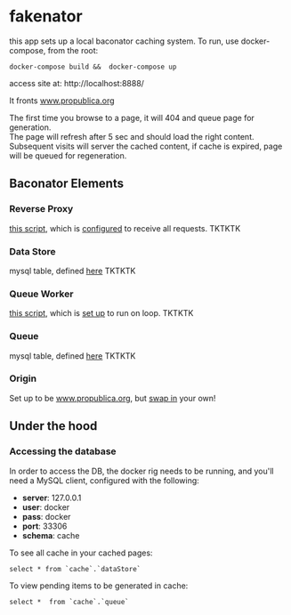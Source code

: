 # fakenator

this app sets up a local baconator caching system.
To run, use docker-compose, from the root:

`docker-compose build &&  docker-compose up`

access site at:
http://localhost:8888/

It fronts www.propublica.org

The first time you browse to a page, it will 404 and queue page  for generation.  
The page will refresh after 5 sec and should load the right content.  
Subsequent visits will server the cached content, if cache is expired, page will be queued for regeneration.

## Baconator Elements

### Reverse Proxy
[this script](https://github.com/propublica/fakenator/blob/master/src/reverseProxy.php), which is [configured](https://github.com/propublica/fakenator/blob/master/src/.htaccess) to receive all requests. TKTKTK   

### Data Store
mysql table, defined [here](https://github.com/propublica/fakenator/blob/master/createTables.sql#L5) TKTKTK   

### Queue Worker
[this script](https://github.com/propublica/fakenator/blob/master/src/queueWorker.php), which is [set up](https://github.com/propublica/fakenator/blob/master/entrypoint.sh#L12) to run on loop. TKTKTK   

### Queue
mysql table, defined [here](https://github.com/propublica/fakenator/blob/master/createTables.sql#L15) TKTKTK   

### Origin
Set up to be www.propublica.org, but [swap in](https://github.com/propublica/fakenator/blob/master/src/queueWorker.php#L92) your own!   


## Under the hood

### Accessing the database
In order to access the DB, the docker rig needs to be running, and you'll need a MySQL client, configured with the following:  
 - **server**: 127.0.0.1
 - **user**: docker
 - **pass**: docker
 - **port**: 33306
 - **schema**: cache

To see all cache in your cached pages:
```
select * from `cache`.`dataStore`
```

To view pending items to be generated in cache:
```
select *  from `cache`.`queue`
```


